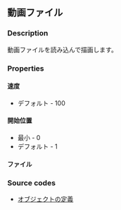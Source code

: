 ## 動画ファイル

### Description
動画ファイルを読み込んで描画します。

### Properties

#### 速度

* デフォルト - 100

#### 開始位置

* 最小 - 0
* デフォルト - 1

#### ファイル

### Source codes

* [オブジェクトの定義](https://github.com/b-editor/BEditor/blob/main/src/libraries/BEditor.Primitive/Objects/PrimitiveImages/VideoFile.cs)

